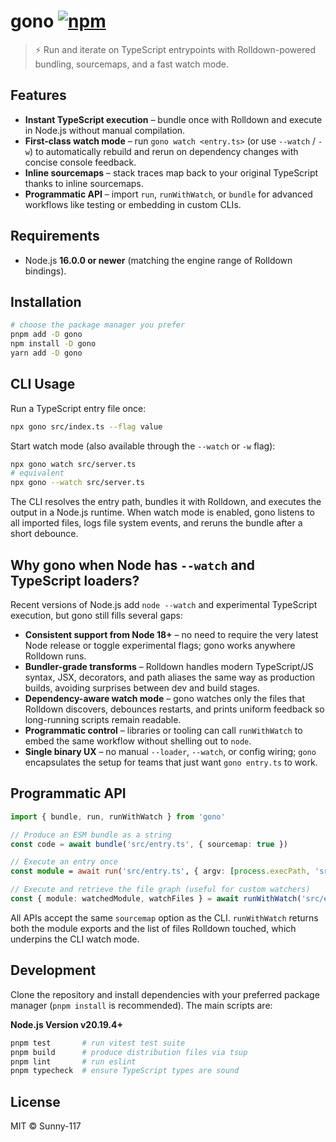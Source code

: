 # gono [![npm](https://img.shields.io/npm/v/gono.svg)](https://npmjs.com/package/gono)

> ⚡️ Run and iterate on TypeScript entrypoints with Rolldown-powered bundling, sourcemaps, and a fast watch mode.

## Features

- **Instant TypeScript execution** – bundle once with Rolldown and execute in Node.js without manual compilation.
- **First-class watch mode** – run `gono watch <entry.ts>` (or use `--watch` / `-w`) to automatically rebuild and rerun on dependency changes with concise console feedback.
- **Inline sourcemaps** – stack traces map back to your original TypeScript thanks to inline sourcemaps.
- **Programmatic API** – import `run`, `runWithWatch`, or `bundle` for advanced workflows like testing or embedding in custom CLIs.

## Requirements

- Node.js **16.0.0 or newer** (matching the engine range of Rolldown bindings).

## Installation

```bash
# choose the package manager you prefer
pnpm add -D gono
npm install -D gono
yarn add -D gono
```

## CLI Usage

Run a TypeScript entry file once:

```bash
npx gono src/index.ts --flag value
```

Start watch mode (also available through the `--watch` or `-w` flag):

```bash
npx gono watch src/server.ts
# equivalent
npx gono --watch src/server.ts
```

The CLI resolves the entry path, bundles it with Rolldown, and executes the output in a Node.js runtime. When watch mode is enabled, gono listens to all imported files, logs file system events, and reruns the bundle after a short debounce.

## Why gono when Node has `--watch` and TypeScript loaders?

Recent versions of Node.js add `node --watch` and experimental TypeScript execution, but gono still fills several gaps:

- **Consistent support from Node 18+** – no need to require the very latest Node release or toggle experimental flags; gono works anywhere Rolldown runs.
- **Bundler-grade transforms** – Rolldown handles modern TypeScript/JS syntax, JSX, decorators, and path aliases the same way as production builds, avoiding surprises between dev and build stages.
- **Dependency-aware watch mode** – gono watches only the files that Rolldown discovers, debounces restarts, and prints uniform feedback so long-running scripts remain readable.
- **Programmatic control** – libraries or tooling can call `runWithWatch` to embed the same workflow without shelling out to `node`.
- **Single binary UX** – no manual `--loader`, `--watch`, or config wiring; `gono` encapsulates the setup for teams that just want `gono entry.ts` to work.

## Programmatic API

```ts
import { bundle, run, runWithWatch } from 'gono'

// Produce an ESM bundle as a string
const code = await bundle('src/entry.ts', { sourcemap: true })

// Execute an entry once
const module = await run('src/entry.ts', { argv: [process.execPath, 'src/entry.ts', '--flag'] })

// Execute and retrieve the file graph (useful for custom watchers)
const { module: watchedModule, watchFiles } = await runWithWatch('src/entry.ts')
```

All APIs accept the same `sourcemap` option as the CLI. `runWithWatch` returns both the module exports and the list of files Rolldown touched, which underpins the CLI watch mode.

## Development

Clone the repository and install dependencies with your preferred package manager (`pnpm install` is recommended). The main scripts are:

**Node.js Version v20.19.4+**

```bash
pnpm test       # run vitest test suite
pnpm build      # produce distribution files via tsup
pnpm lint       # run eslint
pnpm typecheck  # ensure TypeScript types are sound
```

## License

MIT © Sunny-117
